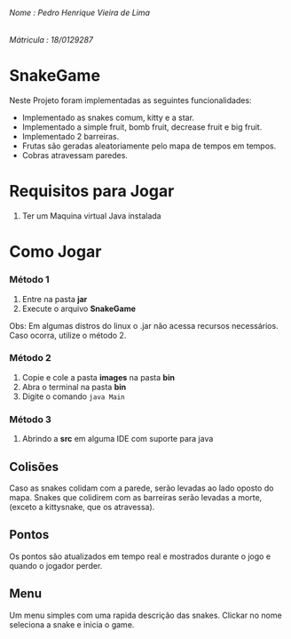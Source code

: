 ###### Nome : Pedro Henrique Vieira de Lima
###### Mátricula : 18/0129287

# SnakeGame

Neste Projeto foram implementadas as seguintes funcionalidades:

- Implementado as snakes comum, kitty e a star.
- Implementado a simple fruit, bomb fruit, decrease fruit e big fruit.
- Implementado 2 barreiras.
- Frutas são geradas aleatoriamente pelo mapa de tempos em tempos.
- Cobras atravessam paredes.

# Requisitos para Jogar

1. Ter um Maquina virtual Java instalada

# Como Jogar

### Método 1

1. Entre na pasta **jar**
2. Execute o arquivo **SnakeGame**

Obs: Em algumas distros do linux o .jar não acessa recursos necessários. Caso ocorra, utilize o método 2.

### Método 2

1. Copie e cole a pasta **images** na pasta **bin**
2. Abra o terminal na pasta **bin**
3. Digite o comando  ```java Main```

### Método 3

1. Abrindo a **src** em alguma IDE com suporte para java

## Colisões

Caso as snakes colidam com a parede, serão levadas ao lado oposto do mapa. Snakes que colidirem com as barreiras serão levadas a morte, (exceto a kittysnake, que os atravessa).

## Pontos

Os pontos são atualizados em tempo real e mostrados durante o jogo e quando o jogador perder.

## Menu

Um menu simples com uma rapida descrição das snakes. Clickar no nome seleciona a snake e inicia o game.

